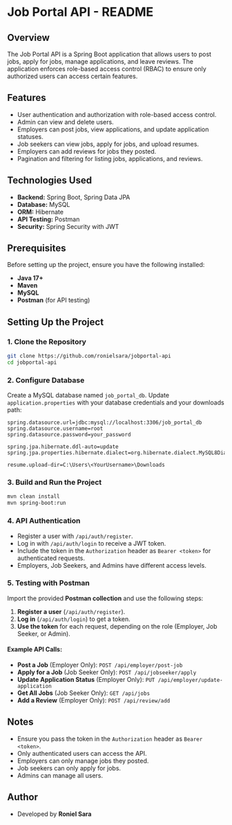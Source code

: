 # Job Portal API - README

## Overview
The Job Portal API is a Spring Boot application that allows users to post jobs, apply for jobs, manage applications, and leave reviews. 
The application enforces role-based access control (RBAC) to ensure only authorized users can access certain features.

## Features
- User authentication and authorization with role-based access control.
- Admin can view and delete users.
- Employers can post jobs, view applications, and update application statuses.
- Job seekers can view jobs, apply for jobs, and upload resumes.
- Employers can add reviews for jobs they posted.
- Pagination and filtering for listing jobs, applications, and reviews.

## Technologies Used
- **Backend:** Spring Boot, Spring Data JPA
- **Database:** MySQL
- **ORM:** Hibernate
- **API Testing:** Postman
- **Security:** Spring Security with JWT

## Prerequisites
Before setting up the project, ensure you have the following installed:
- **Java 17+**
- **Maven**
- **MySQL**
- **Postman** (for API testing)

## Setting Up the Project

### 1. Clone the Repository
```bash
git clone https://github.com/ronielsara/jobportal-api
cd jobportal-api
```

### 2. Configure Database
Create a MySQL database named `job_portal_db`. Update `application.properties` with your database credentials and your downloads path:

```properties
spring.datasource.url=jdbc:mysql://localhost:3306/job_portal_db
spring.datasource.username=root
spring.datasource.password=your_password

spring.jpa.hibernate.ddl-auto=update
spring.jpa.properties.hibernate.dialect=org.hibernate.dialect.MySQL8Dialect

resume.upload-dir=C:\Users\<YourUsername>\Downloads
```

### 3. Build and Run the Project
```bash
mvn clean install
mvn spring-boot:run
```

### 4. API Authentication
- Register a user with `/api/auth/register`.
- Log in with `/api/auth/login` to receive a JWT token.
- Include the token in the `Authorization` header as `Bearer <token>` for authenticated requests.
- Employers, Job Seekers, and Admins have different access levels.

### 5. Testing with Postman
Import the provided **Postman collection** and use the following steps:
1. **Register a user** (`/api/auth/register`).
2. **Log in** (`/api/auth/login`) to get a token.
3. **Use the token** for each request, depending on the role (Employer, Job Seeker, or Admin).

#### Example API Calls:
- **Post a Job** (Employer Only): `POST /api/employer/post-job`
- **Apply for a Job** (Job Seeker Only): `POST /api/jobseeker/apply`
- **Update Application Status** (Employer Only): `PUT /api/employer/update-application`
- **Get All Jobs** (Job Seeker Only): `GET /api/jobs`
- **Add a Review** (Employer Only): `POST /api/review/add`

## Notes
- Ensure you pass the token in the `Authorization` header as `Bearer <token>`.
- Only authenticated users can access the API.
- Employers can only manage jobs they posted.
- Job seekers can only apply for jobs.
- Admins can manage all users.

## Author
- Developed by **Roniel Sara**


